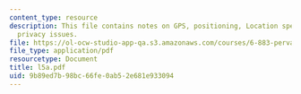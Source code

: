 ```yaml
---
content_type: resource
description: This file contains notes on GPS, positioning, Location specifiers and
  privacy issues.
file: https://ol-ocw-studio-app-qa.s3.amazonaws.com/courses/6-883-pervasive-human-centric-computing-sma-5508-spring-2006/9b89ed7b98bc66fe0ab52e681e933094_l5a.pdf
file_type: application/pdf
resourcetype: Document
title: l5a.pdf
uid: 9b89ed7b-98bc-66fe-0ab5-2e681e933094
---
```

